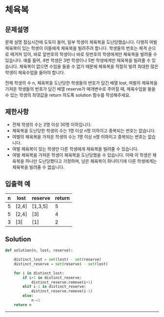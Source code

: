 # 체육복

## 문제설명

문제 설명
점심시간에 도둑이 들어, 일부 학생이 체육복을 도난당했습니다. 다행히 여벌 체육복이 있는 학생이 이들에게 체육복을 빌려주려 합니다. 학생들의 번호는 체격 순으로 매겨져 있어, 바로 앞번호의 학생이나 바로 뒷번호의 학생에게만 체육복을 빌려줄 수 있습니다. 예를 들어, 4번 학생은 3번 학생이나 5번 학생에게만 체육복을 빌려줄 수 있습니다. 체육복이 없으면 수업을 들을 수 없기 때문에 체육복을 적절히 빌려 최대한 많은 학생이 체육수업을 들어야 합니다.

전체 학생의 수 n, 체육복을 도난당한 학생들의 번호가 담긴 배열 lost, 여벌의 체육복을 가져온 학생들의 번호가 담긴 배열 reserve가 매개변수로 주어질 때, 체육수업을 들을 수 있는 학생의 최댓값을 return 하도록 solution 함수를 작성해주세요.

## 제한사항
* 전체 학생의 수는 2명 이상 30명 이하입니다.
* 체육복을 도난당한 학생의 수는 1명 이상 n명 이하이고 중복되는 번호는 없습니다.
* 여벌의 체육복을 가져온 학생의 수는 1명 이상 n명 이하이고 중복되는 번호는 없습니다.
* 여벌 체육복이 있는 학생만 다른 학생에게 체육복을 빌려줄 수 있습니다.
* 여벌 체육복을 가져온 학생이 체육복을 도난당했을 수 있습니다. 이때 이 학생은 체육복을 하나만 도난당했다고 가정하며, 남은 체육복이 하나이기에 다른 학생에게는 체육복을 빌려줄 수 없습니다.

## 입출력 예

|n|lost|reserve|return|
|---|---|---|---|
|5|[2,4]|[1,3,5]|5|
|5|[2,4]|[3]|4|
|3|[3]|[1]|2|

## Solution
```python
def solution(n, lost, reserve):
    
    distinct_lost = set(lost) - set(reserve)
    distinct_reserve = set(reserve) - set(lost)
    
    for i in distinct_lost:
        if i+1 in distinct_reserve:
            distinct_reserve.remove(i+1)
        elif i-1 in distinct_reserve:
            distinct_reserve.remove(i-1)
        else:
            n-=1
    return n
```
---

